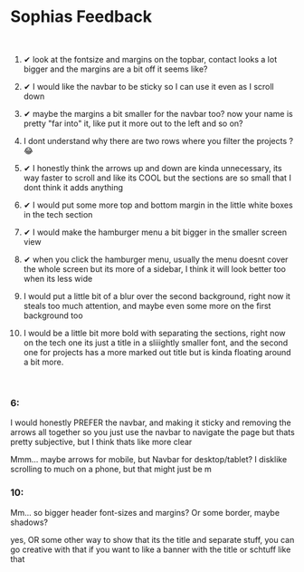 # Sophias Feedback

<br>

  1.  ✔ look at the fontsize and margins on the topbar, contact looks a lot bigger and the margins are a bit off it seems like? 

  2.  ✔ I would like the navbar to be sticky so I can use it even as I scroll down 

  3.  ✔ maybe the margins a bit smaller for the navbar too? now your name is pretty "far into" it, like put it more out to the left and so on? 

  4.  I dont understand why there are two rows where you filter the projects ? :joy:

  5.  ✔ I honestly think the arrows up and down are kinda unnecessary, its way faster to scroll and like its COOL but the sections are so small that I dont think it adds anything

  6.  ✔ I would put some more top and bottom margin in the little white boxes in the tech section

  7.  ✔ I would make the hamburger menu a bit bigger in the smaller screen view

  8.  ✔ when you click the hamburger menu, usually the menu doesnt cover the whole screen but its more of a sidebar, I think it will look better too when its less wide

  9.  I would put a little bit of a blur over the second background, right now it steals too much attention, and maybe even some more on the first background too

  10.  I would be a little bit more bold with separating the sections, right now on the tech one its just a title in a sliiightly smaller font, and the second one for projects has a more marked out title but is kinda floating around a bit more.

<br>

### 6:

I would honestly PREFER the navbar, and making it sticky and removing the arrows all together so you just use the navbar to navigate the page but thats pretty subjective, but I think thats like more clear

Mmm... maybe arrows for mobile, but Navbar for desktop/tablet? I disklike scrolling to much on a phone, but that might just be m

### 10:

Mm... so bigger header font-sizes and margins? Or some border, maybe shadows?

yes, OR some other way to show that its the title and separate stuff, you can go creative with that if you want to like a banner with the title or schtuff like that